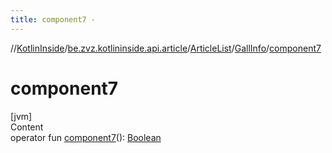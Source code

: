 ```yaml
---
title: component7 -
---
```

//[KotlinInside](../../../index.md)/[be.zvz.kotlininside.api.article](../../index.md)/[ArticleList](../index.md)/[GallInfo](index.md)/[component7](component7.md)



# component7  
[jvm]  
Content  
operator fun [component7](component7.md)(): [Boolean](https://kotlinlang.org/api/latest/jvm/stdlib/kotlin/-boolean/index.html)  



